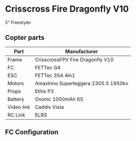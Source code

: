 # Crisscross Fire Dragonfly V10

5" Freestyler

## Copter parts

| Part       | Manufacturer |
|------------|--------------|
| Frame      | CrisscrossFPV Fire Dragonfly V10|
| FC         | FETTec G4 |
| ESC        | FETTec 35A 4in1 |
| Motors     | AmaxInno Superleggera 2305.5 1950kv |
| Props      | Ethix P3 |
| Battery    | Ovonic 1000mAh 6S |
| Video link | Caddix Vista |
| RC Link    | ELRS |

## FC Configuration